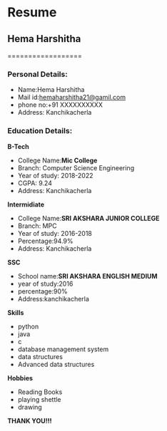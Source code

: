 # Resume

## Hema Harshitha
==================

### Personal Details:

- Name:Hema Harshitha<br>
- Mail id:hemaharshitha21@gamil.com<br>
- phone no:+91 XXXXXXXXXX<br>
- Address: Kanchikacherla<br>
### Education Details:

**B-Tech**

- College Name:__Mic College__<br>
- Branch: Computer Science Engineering
- Year of study: 2018-2022
- CGPA: 9.24
- Address: Kanchikacherla

**Intermidiate**
- College Name:__SRI AKSHARA JUNIOR COLLEGE__<br>
- Branch: MPC
- Year of study: 2016-2018
- Percentage:94.9%
- Address: Kanchikacherla

**SSC**
- School name:__SRI AKSHARA ENGLISH MEDIUM__
- year of study:2016
- percentage:90%
- Address:kanchikacherla

**Skills**
- python
- java
- c
- database management system
- data structures
- Advanced data structures

**Hobbies**
- Reading Books
- playing shettle
- drawing

**THANK YOU!!!**


